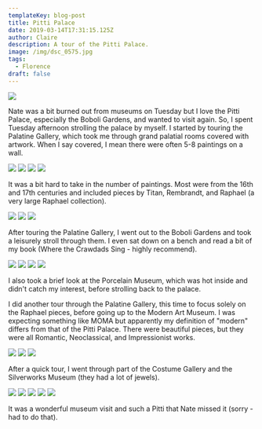 ```yaml
---
templateKey: blog-post
title: Pitti Palace
date: 2019-03-14T17:31:15.125Z
author: Claire
description: A tour of the Pitti Palace.
image: /img/dsc_0575.jpg
tags:
  - Florence
draft: false
---
```


![](/img/florence/outsidePittiPalace.jpg)

Nate was a bit burned out from museums on Tuesday but I love the Pitti Palace, especially the Boboli Gardens, and wanted to visit again.  So, I spent Tuesday afternoon strolling the palace by myself.  I started by touring the Palatine Gallery, which took me through grand palatial rooms covered with artwork.  When I say covered, I mean there were often 5-8 paintings on a wall. 

![](/img/florence/insidePalatine1.jpg)
![](/img/florence/palatinePainting1.jpg)
![](/img/florence/palatinePainting2.jpg)
![](/img/florence/palatinePainting3.jpg)

It was a bit hard to take in the number of paintings.  Most were from the 16th and 17th centuries and included pieces by Titan, Rembrandt, and Raphael (a very large Raphael collection).

![](/img/florence/palatinePainting4.jpg)
![](/img/florence/palatinePainting5.jpg)
![](/img/florence/palatinePainting6.jpg)

After touring the Palatine Gallery, I went out to the Boboli Gardens and took a leisurely stroll through them.  I even sat down on a bench and read a bit of my book (Where the Crawdads Sing - highly recommend). 

![](/img/florence/boboli1.jpg)
![](/img/florence/boboli2.jpg)
![](/img/florence/boboli3.jpg)
![](/img/florence/boboli4.jpg)

I also took a brief look at the Porcelain Museum, which was hot inside and didn't catch my interest, before strolling back to the palace.

I did another tour through the Palatine Gallery, this time to focus solely on the Raphael pieces, before going up to the Modern Art Museum.  I was expecting something like MOMA but apparently my definition of "modern" differs from that of the Pitti Palace.  There were beautiful pieces, but they were all Romantic, Neoclassical, and Impressionist works.  

![](/img/florence/palatinePainting7.jpg)
![](/img/florence/palatinePainting8.jpg)
![](/img/florence/palatinePainting9.jpg)

After a quick tour, I went through part of the Costume Gallery and the Silverworks Museum (they had a lot of jewels).

![](/img/florence/porclean.jpg)
![](/img/florence/porcleanHall1.jpg)
![](/img/florence/porcleanHall2.jpg)
![](/img/florence/porcleanHall3.jpg)
![](/img/florence/silverwear1.jpg)

It was a wonderful museum visit and such a Pitti that Nate missed it (sorry - had to do that).
